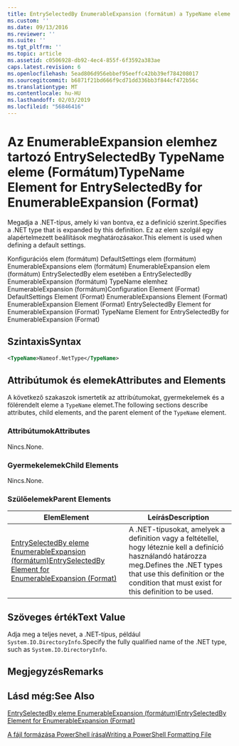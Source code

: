```yaml
---
title: EntrySelectedBy EnumerableExpansion (formátum) a TypeName eleme |} A Microsoft Docs
ms.custom: ''
ms.date: 09/13/2016
ms.reviewer: ''
ms.suite: ''
ms.tgt_pltfrm: ''
ms.topic: article
ms.assetid: c0506928-db92-4ec4-855f-6f3592a383ae
caps.latest.revision: 6
ms.openlocfilehash: 5ead806d956ebbef95eeffc42bb39ef784208017
ms.sourcegitcommit: b6871f21bd666f9cd71dd336bb3f844cf472b56c
ms.translationtype: MT
ms.contentlocale: hu-HU
ms.lasthandoff: 02/03/2019
ms.locfileid: "56846416"
---
```

# <a name="typename-element-for-entryselectedby-for-enumerableexpansion-format"></a><span data-ttu-id="43040-102">Az EnumerableExpansion elemhez tartozó EntrySelectedBy TypeName eleme (Formátum)</span><span class="sxs-lookup"><span data-stu-id="43040-102">TypeName Element for EntrySelectedBy for EnumerableExpansion (Format)</span></span>

<span data-ttu-id="43040-103">Megadja a .NET-típus, amely ki van bontva, ez a definíció szerint.</span><span class="sxs-lookup"><span data-stu-id="43040-103">Specifies a .NET type that is expanded by this definition.</span></span> <span data-ttu-id="43040-104">Ez az elem szolgál egy alapértelmezett beállítások meghatározásakor.</span><span class="sxs-lookup"><span data-stu-id="43040-104">This element is used when defining a default settings.</span></span>

<span data-ttu-id="43040-105">Konfigurációs elem (formátum) DefaultSettings elem (formátum) EnumerableExpansions elem (formátum) EnumerableExpansion elem (formátum) EntrySelectedBy elem esetében a EntrySelectedBy EnumerableExpansion (formátum) TypeName elemhez EnumerableExpansion (formátum)</span><span class="sxs-lookup"><span data-stu-id="43040-105">Configuration Element (Format) DefaultSettings Element (Format) EnumerableExpansions Element (Format) EnumerableExpansion Element (Format) EntrySelectedBy Element for EnumerableExpansion (Format) TypeName Element for EntrySelectedBy for EnumerableExpansion (Format)</span></span>

## <a name="syntax"></a><span data-ttu-id="43040-106">Szintaxis</span><span class="sxs-lookup"><span data-stu-id="43040-106">Syntax</span></span>

```xml
<TypeName>Nameof.NetType</TypeName>

```

## <a name="attributes-and-elements"></a><span data-ttu-id="43040-107">Attribútumok és elemek</span><span class="sxs-lookup"><span data-stu-id="43040-107">Attributes and Elements</span></span>

<span data-ttu-id="43040-108">A következő szakaszok ismertetik az attribútumokat, gyermekelemek és a fölérendelt eleme a `TypeName` elemet.</span><span class="sxs-lookup"><span data-stu-id="43040-108">The following sections describe attributes, child elements, and the parent element of the `TypeName` element.</span></span>

### <a name="attributes"></a><span data-ttu-id="43040-109">Attribútumok</span><span class="sxs-lookup"><span data-stu-id="43040-109">Attributes</span></span>

<span data-ttu-id="43040-110">Nincs.</span><span class="sxs-lookup"><span data-stu-id="43040-110">None.</span></span>

### <a name="child-elements"></a><span data-ttu-id="43040-111">Gyermekelemek</span><span class="sxs-lookup"><span data-stu-id="43040-111">Child Elements</span></span>

<span data-ttu-id="43040-112">Nincs.</span><span class="sxs-lookup"><span data-stu-id="43040-112">None.</span></span>

### <a name="parent-elements"></a><span data-ttu-id="43040-113">Szülőelemek</span><span class="sxs-lookup"><span data-stu-id="43040-113">Parent Elements</span></span>

|<span data-ttu-id="43040-114">Elem</span><span class="sxs-lookup"><span data-stu-id="43040-114">Element</span></span>|<span data-ttu-id="43040-115">Leírás</span><span class="sxs-lookup"><span data-stu-id="43040-115">Description</span></span>|
|-------------|-----------------|
|[<span data-ttu-id="43040-116">EntrySelectedBy eleme EnumerableExpansion (formátum)</span><span class="sxs-lookup"><span data-stu-id="43040-116">EntrySelectedBy Element for EnumerableExpansion (Format)</span></span>](./entryselectedby-element-for-enumerableexpansion-format.md)|<span data-ttu-id="43040-117">A .NET-típusokat, amelyek a definition vagy a feltétellel, hogy léteznie kell a definíció használandó határozza meg.</span><span class="sxs-lookup"><span data-stu-id="43040-117">Defines the .NET types that use this definition or the condition that must exist for this definition to be used.</span></span>|

## <a name="text-value"></a><span data-ttu-id="43040-118">Szöveges érték</span><span class="sxs-lookup"><span data-stu-id="43040-118">Text Value</span></span>

<span data-ttu-id="43040-119">Adja meg a teljes nevet, a .NET-típus, például `System.IO.DirectoryInfo`.</span><span class="sxs-lookup"><span data-stu-id="43040-119">Specify the fully qualified name of the .NET type, such as `System.IO.DirectoryInfo`.</span></span>

## <a name="remarks"></a><span data-ttu-id="43040-120">Megjegyzés</span><span class="sxs-lookup"><span data-stu-id="43040-120">Remarks</span></span>

## <a name="see-also"></a><span data-ttu-id="43040-121">Lásd még:</span><span class="sxs-lookup"><span data-stu-id="43040-121">See Also</span></span>

[<span data-ttu-id="43040-122">EntrySelectedBy eleme EnumerableExpansion (formátum)</span><span class="sxs-lookup"><span data-stu-id="43040-122">EntrySelectedBy Element for EnumerableExpansion (Format)</span></span>](./entryselectedby-element-for-enumerableexpansion-format.md)

[<span data-ttu-id="43040-123">A fájl formázása PowerShell írása</span><span class="sxs-lookup"><span data-stu-id="43040-123">Writing a PowerShell Formatting File</span></span>](./writing-a-powershell-formatting-file.md)
